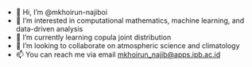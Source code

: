 - 👋 Hi, I’m @mkhoirun-najiboi
- 👀 I’m interested in computational mathematics, machine learning, and data-driven analysis
- 🌱 I’m currently learning copula joint distribution
- 💞️ I’m looking to collaborate on atmospheric science and climatology
- 📫 You can reach me via email mkhoirun_najib@apps.ipb.ac.id

<!---
mkhoirun-najiboi/mkhoirun-najiboi is a ✨ special ✨ repository because its `README.md` (this file) appears on your GitHub profile.
You can click the Preview link to take a look at your changes.
--->
